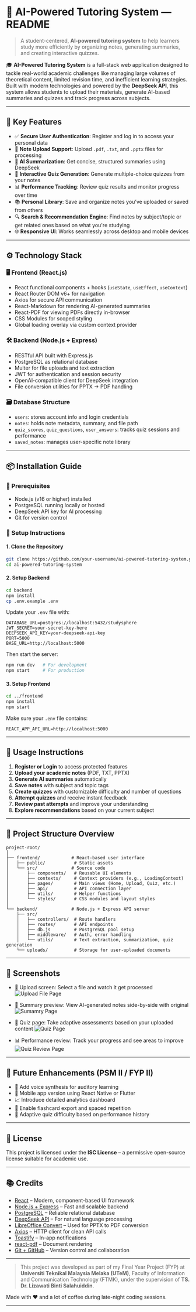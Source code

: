 # 📘 AI-Powered Tutoring System — README

> A student-centered, **AI-powered tutoring system** to help learners study more efficiently by organizing notes, generating summaries, and creating interactive quizzes.

🎓 **AI-Powered Tutoring System** is a full-stack web application designed to tackle real-world academic challenges like managing large volumes of theoretical content, limited revision time, and inefficient learning strategies. Built with modern technologies and powered by the **DeepSeek API**, this system allows students to upload their materials, generate AI-based summaries and quizzes and track progress across subjects.

---

## 🔑 Key Features

- ✅ **Secure User Authentication**: Register and log in to access your personal data
- 📁 **Note Upload Support**: Upload `.pdf`, `.txt`, and `.pptx` files for processing
- 🧠 **AI Summarization**: Get concise, structured summaries using DeepSeek
- 🧪 **Interactive Quiz Generation**: Generate multiple-choice quizzes from your notes
- 📊 **Performance Tracking**: Review quiz results and monitor progress over time
- 📚 **Personal Library**: Save and organize notes you’ve uploaded or saved from others
- 🔍 **Search & Recommendation Engine**: Find notes by subject/topic or get related ones based on what you're studying
- 🌐 **Responsive UI**: Works seamlessly across desktop and mobile devices

---

## ⚙️ Technology Stack

### 🖥️ Frontend (React.js)

- React functional components + hooks (`useState`, `useEffect`, `useContext`)
- React Router DOM v6+ for navigation
- Axios for secure API communication
- React-Markdown for rendering AI-generated summaries
- React-PDF for viewing PDFs directly in-browser
- CSS Modules for scoped styling
- Global loading overlay via custom context provider

### 🛠️ Backend (Node.js + Express)

- RESTful API built with Express.js
- PostgreSQL as relational database
- Multer for file uploads and text extraction
- JWT for authentication and session security
- OpenAI-compatible client for DeepSeek integration
- File conversion utilities for PPTX → PDF handling

### 🗃️ Database Structure

- `users`: stores account info and login credentials
- `notes`: holds note metadata, summary, and file path
- `quiz_scores`, `quiz_questions`, `user_answers`: tracks quiz sessions and performance
- `saved_notes`: manages user-specific note library

---

## 📦 Installation Guide

### 🧰 Prerequisites

- Node.js (v16 or higher) installed
- PostgreSQL running locally or hosted
- DeepSeek API key for AI processing
- Git for version control

### 🚀 Setup Instructions

#### 1. Clone the Repository

```bash
git clone https://github.com/your-username/ai-powered-tutoring-system.git
cd ai-powered-tutoring-system
```

#### 2. Setup Backend

```bash
cd backend
npm install
cp .env.example .env
```

Update your `.env` file with:

```env
DATABASE_URL=postgres://localhost:5432/studysphere
JWT_SECRET=your-secret-key-here
DEEPSEEK_API_KEY=your-deepseek-api-key
PORT=5000
BASE_URL=http://localhost:5000
```

Then start the server:

```bash
npm run dev   # For development
npm start     # For production
```

#### 3. Setup Frontend

```bash
cd ../frontend
npm install
npm start
```

Make sure your `.env` file contains:

```env
REACT_APP_API_URL=http://localhost:5000
```

---

## 🧾 Usage Instructions

1. **Register or Login** to access protected features
2. **Upload your academic notes** (PDF, TXT, PPTX)
3. **Generate AI summaries** automatically
4. **Save notes** with subject and topic tags
5. **Create quizzes** with customizable difficulty and number of questions
6. **Attempt quizzes** and receive instant feedback
7. **Review past attempts** and improve your understanding
8. **Explore recommendations** based on your current subject

---

## 📁 Project Structure Overview

```
project-root/
│
├── frontend/            # React-based user interface
│   ├── public/           # Static assets
│   └── src/             # Source code
│       ├── components/   # Reusable UI elements
│       ├── contexts/     # Context providers (e.g., LoadingContext)
│       ├── pages/        # Main views (Home, Upload, Quiz, etc.)
│       ├── api/          # API connection layer
│       ├── utils/        # Helper functions
│       └── styles/       # CSS modules and layout styles
│
└── backend/             # Node.js + Express API server
    ├── src/
    │   ├── controllers/  # Route handlers
    │   ├── routes/       # API endpoints
    │   ├── db.js         # PostgreSQL pool setup
    │   ├── middleware/   # Auth, error handling
    │   └── utils/        # Text extraction, summarization, quiz generation
    └── uploads/          # Storage for user-uploaded documents
```

---

## 📸 Screenshots

- 📎 Upload screen: Select a file and watch it get processed
  ![Upload File Page](images/upload-file-page.png)

- 📝 Summary preview: View AI-generated notes side-by-side with original
  ![Sumamry Page](images/summary-page.png)

- 🧪 Quiz page: Take adaptive assessments based on your uploaded content
  ![Quiz Page](images/quiz-page.png)

- 📊 Performance review: Track your progress and see areas to improve
  ![Quiz Review Page](images/quiz-review-page.png)

---

## 🧩 Future Enhancements (PSM II / FYP II)

- 💬 Add voice synthesis for auditory learning
- 📱 Mobile app version using React Native or Flutter
- 📈 Introduce detailed analytics dashboard
- 🔄 Enable flashcard export and spaced repetition
- 🧮 Adaptive quiz difficulty based on performance history

---

## 📄 License

This project is licensed under the **ISC License** – a permissive open-source license suitable for academic use.

---

## 📚 Credits

- [React](https://reactjs.org/) – Modern, component-based UI framework
- [Node.js + Express](https://expressjs.com/) – Fast and scalable backend
- [PostgreSQL](https://www.postgresql.org/) – Reliable relational database
- [DeepSeek API](https://api.deepseek.com/) – For natural language processing
- [LibreOffice Convert](https://www.libreoffice.org/) – Used for PPTX to PDF conversion
- [Axios](https://axios-http.com/) – HTTP client for clean API calls
- [Toastify](https://fkhadra.github.io/react-toastify/) – In-app notifications
- [react-pdf](https://www.npmjs.com/package/react-pdf) – Document rendering
- [Git + GitHub](https://github.com/) – Version control and collaboration

---

> This project was developed as part of my Final Year Project (FYP) at **Universiti Teknikal Malaysia Melaka (UTeM)**, Faculty of Information and Communication Technology (FTMK), under the supervision of **TS. Dr. Lizawati Binti Salahuiddin**.

Made with ❤️ and a lot of coffee during late-night coding sessions.

---
